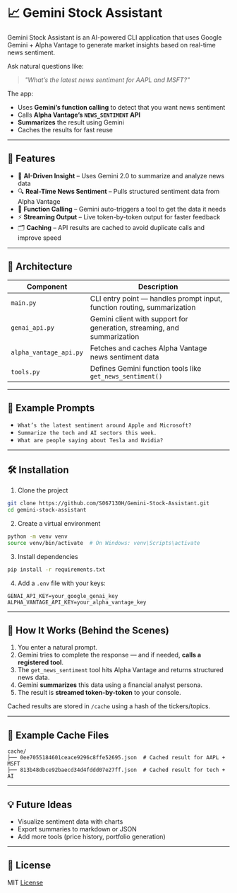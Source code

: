 # 📈 Gemini Stock Assistant

Gemini Stock Assistant is an AI-powered CLI application that uses Google Gemini + Alpha Vantage to generate market insights based on real-time news sentiment.

Ask natural questions like:

> _"What’s the latest news sentiment for AAPL and MSFT?"_

The app:
- Uses **Gemini’s function calling** to detect that you want news sentiment
- Calls **Alpha Vantage’s `NEWS_SENTIMENT` API**
- **Summarizes** the result using Gemini
- Caches the results for fast reuse

---

## 🚀 Features

- 🤖 **AI-Driven Insight** – Uses Gemini 2.0 to summarize and analyze news data
- 🔍 **Real-Time News Sentiment** – Pulls structured sentiment data from Alpha Vantage
- 🧠 **Function Calling** – Gemini auto-triggers a tool to get the data it needs
- ⚡ **Streaming Output** – Live token-by-token output for faster feedback
- 🗂️ **Caching** – API results are cached to avoid duplicate calls and improve speed

---

## 🧱 Architecture

| Component | Description |
|----------|-------------|
| `main.py` | CLI entry point — handles prompt input, function routing, summarization |
| `genai_api.py` | Gemini client with support for generation, streaming, and summarization |
| `alpha_vantage_api.py` | Fetches and caches Alpha Vantage news sentiment data |
| `tools.py` | Defines Gemini function tools like `get_news_sentiment()` |

---

## 🧪 Example Prompts

- `What’s the latest sentiment around Apple and Microsoft?`
- `Summarize the tech and AI sectors this week.`
- `What are people saying about Tesla and Nvidia?`

---

## 🛠️ Installation

1. Clone the project
```bash
git clone https://github.com/S067130H/Gemini-Stock-Assistant.git
cd gemini-stock-assistant
```

2. Create a virtual environment
```bash
python -m venv venv
source venv/bin/activate  # On Windows: venv\Scripts\activate
```

3. Install dependencies
```bash
pip install -r requirements.txt
```

4. Add a `.env` file with your keys:
```
GENAI_API_KEY=your_google_genai_key
ALPHA_VANTAGE_API_KEY=your_alpha_vantage_key
```

---

## 🧠 How It Works (Behind the Scenes)

1. You enter a natural prompt.
2. Gemini tries to complete the response — and if needed, **calls a registered tool**.
3. The `get_news_sentiment` tool hits Alpha Vantage and returns structured news data.
4. Gemini **summarizes** this data using a financial analyst persona.
5. The result is **streamed token-by-token** to your console.

Cached results are stored in `/cache` using a hash of the tickers/topics.

---

## 📁 Example Cache Files

```
cache/
├── 0ee7055184601ceace9296c8ffe52695.json  # Cached result for AAPL + MSFT
├── 813b48dbce92baecd34d4fddd07e27ff.json  # Cached result for tech + AI
```

---

## 💡 Future Ideas

- Visualize sentiment data with charts
- Export summaries to markdown or JSON
- Add more tools (price history, portfolio generation)

---

## 📜 License

MIT [License](LICENSE)